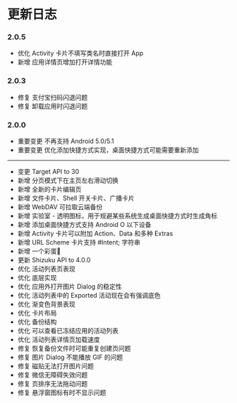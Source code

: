 # 更新日志

### 2.0.5
- 优化 Activity 卡片不填写类名时直接打开 App
- 新增 应用详情页增加打开详情功能

### 2.0.3
- 修复 支付宝扫码闪退问题
- 修复 卸载应用时闪退问题

### 2.0.0

- 重要变更 不再支持 Android 5.0/5.1
- 重要变更 优化添加快捷方式实现，桌面快捷方式可能需要重新添加
----------------------------------
- 变更 Target API to 30
- 新增 分页模式下在主页左右滑动切换
- 新增 全新的卡片编辑页
- 新增 文件卡片、Shell 开关卡片、广播卡片
- 新增 WebDAV 可拉取云端备份
- 新增 实验室 - 透明图标，用于规避某些系统生成桌面快捷方式时生成角标
- 新增 添加桌面快捷方式支持 Android O 以下设备
- 新增 Activity 卡片可以附加 Action、Data 和多种 Extras
- 新增 URL Scheme 卡片支持 #Intent; 字符串
- 新增 一个彩蛋🥚
- 更新 Shizuku API to 4.0.0
- 优化 活动列表页表现
- 优化 底层实现
- 优化 应用外打开图片 Dialog 的稳定性
- 优化 活动列表中的 Exported 活动现在会有强调底色
- 优化 渐变色背景表现
- 优化 卡片布局
- 优化 备份结构
- 优化 可以查看已冻结应用的活动列表
- 优化 活动列表详情页加载速度
- 修复 恢复备份文件时可能重复创建页问题
- 修复 图片 Dialog 不能播放 GIF 的问题
- 修复 磁贴无法打开图片问题
- 修复 微信无障碍失效问题
- 修复 页排序无法拖动问题
- 修复 悬浮窗图标有时不显示问题